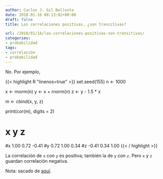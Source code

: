 ```yaml
---
author: Carlos J. Gil Bellosta
date: 2018-01-16 08:13:02+00:00
draft: false
title: Las correlaciones positivas, ¿son transitivas?

url: /2018/01/16/las-correlaciones-positivas-son-transitivas/
categories:
- probabilidad
tags:
- correlación
- probabilidad
---
```


No. Por ejemplo,

{{< highlight R "linenos=true" >}}
set.seed(155)
n <- 1000

x <- rnorm(n)
y <- x + rnorm(n)
z <- y - 1.5 * x

m <- cbind(x, y, z)

print(cor(m), digits = 2)
#      x    y     z
#x  1.00 0.72 -0.41
#y  0.72 1.00  0.34
#z -0.41 0.34  1.00
{{< / highlight >}}

La correlación de `x` con `y` es positiva; también la de `y` con `z`. Pero `x` y `z` guardan correlación negativa.

Nota: sacado de [aquí](https://www.causeweb.org/wiki/chance/index.php/Chance_News_104).

